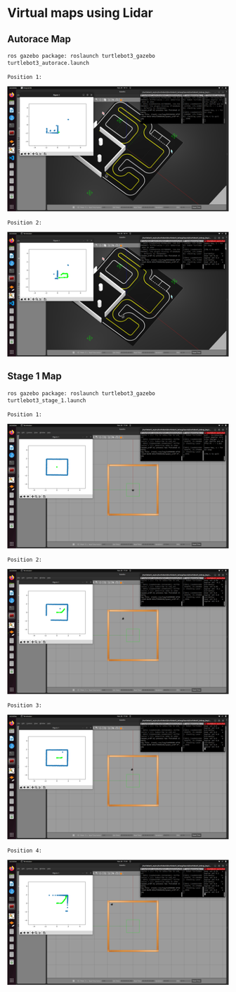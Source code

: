 # Virtual maps using Lidar

  ## Autorace Map

    ros gazebo package: roslaunch turtlebot3_gazebo turtlebot3_autorace.launch 
    
    Position 1:
  
   ![Alt text](https://github.com/THD-autonomous-system/team3_deathwing/blob/main/homework_22_november/Screenshot%20from%202022-11-28%2018-12-32.png?raw=true "Title")
    
    Position 2:
    
   ![Alt text](https://github.com/THD-autonomous-system/team3_deathwing/blob/main/homework_22_november/Screenshot%20from%202022-11-28%2018-14-03.png?raw=true "Title")
   
   
  ## Stage 1 Map
   
   
    ros gazebo package: roslaunch turtlebot3_gazebo turtlebot3_stage_1.launch 
    
    Position 1:

   ![Alt text](https://github.com/THD-autonomous-system/team3_deathwing/blob/main/homework_22_november/Screenshot%20from%202022-11-28%2017-58-30.png?raw=true "Title")
    
    Position 2:
    
   ![Alt text](https://github.com/THD-autonomous-system/team3_deathwing/blob/main/homework_22_november/Screenshot%20from%202022-11-28%2017-59-28.png?raw=true "Title")

    Position 3:
    
   ![Alt text](https://github.com/THD-autonomous-system/team3_deathwing/blob/main/homework_22_november/Screenshot%20from%202022-11-28%2017-59-01.png?raw=true "Title")

    Position 4:
   
   ![Alt text](https://github.com/THD-autonomous-system/team3_deathwing/blob/main/homework_22_november/Screenshot%20from%202022-11-28%2017-59-48.png?raw=true "Title")

    
